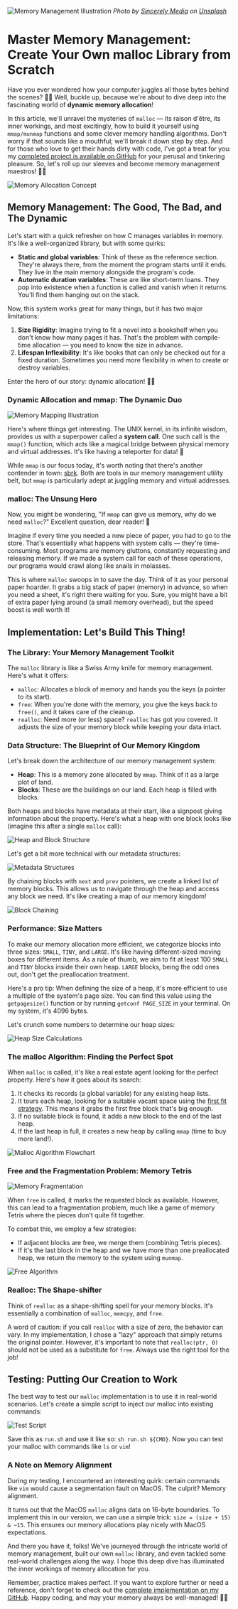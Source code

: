 ![Memory Management Illustration](https://miro.medium.com/v2/resize:fit:1400/format:webp/0*adLrgmUdMlW0VY34)
_Photo by [Sincerely Media](https://unsplash.com/it/@sincerelymedia?utm_source=medium&utm_medium=referral) on [Unsplash](https://unsplash.com/?utm_source=medium&utm_medium=referral)_

# Master Memory Management: Create Your Own malloc Library from Scratch

Have you ever wondered how your computer juggles all those bytes behind the scenes? 🤹‍♂️ Well, buckle up, because we're about to dive deep into the fascinating world of **dynamic memory allocation**!

In this article, we'll unravel the mysteries of `malloc` — its raison d'être, its inner workings, and most excitingly, how to build it yourself using `mmap/munmap` functions and some clever memory handling algorithms. Don't worry if that sounds like a mouthful; we'll break it down step by step. And for those who love to get their hands dirty with code, I've got a treat for you: my [completed project is available on GitHub](https://github.com/jterrazz/42-malloc) for your perusal and tinkering pleasure. So, let's roll up our sleeves and become memory management maestros! 🎩✨

![Memory Allocation Concept](https://miro.medium.com/v2/resize:fit:1400/format:webp/1*KWfKFWF9Hns1JCbOBzAQtA.png)

## Memory Management: The Good, The Bad, and The Dynamic

Let's start with a quick refresher on how C manages variables in memory. It's like a well-organized library, but with some quirks:

-   **Static and global variables**: Think of these as the reference section. They're always there, from the moment the program starts until it ends. They live in the main memory alongside the program's code.
-   **Automatic duration variables**: These are like short-term loans. They pop into existence when a function is called and vanish when it returns. You'll find them hanging out on the stack.

Now, this system works great for many things, but it has two major limitations:

1. **Size Rigidity**: Imagine trying to fit a novel into a bookshelf when you don't know how many pages it has. That's the problem with compile-time allocation — you need to know the size in advance.
2. **Lifespan Inflexibility**: It's like books that can only be checked out for a fixed duration. Sometimes you need more flexibility in when to create or destroy variables.

Enter the hero of our story: dynamic allocation! 🦸‍♂️

### Dynamic Allocation and mmap: The Dynamic Duo

![Memory Mapping Illustration](https://miro.medium.com/v2/resize:fit:1400/format:webp/1*P03pFE1HjM0DUleA6Zz9XA.png)

Here's where things get interesting. The UNIX kernel, in its infinite wisdom, provides us with a superpower called a **system call**. One such call is the `mmap()` function, which acts like a magical bridge between physical memory and virtual addresses. It's like having a teleporter for data! 🌌

While `mmap` is our focus today, it's worth noting that there's another contender in town: [sbrk](http://manpagesfr.free.fr/man/man2/brk.2.html). Both are tools in our memory management utility belt, but `mmap` is particularly adept at juggling memory and virtual addresses.

### malloc: The Unsung Hero

Now, you might be wondering, "If `mmap` can give us memory, why do we need `malloc`?" Excellent question, dear reader! 🧐

Imagine if every time you needed a new piece of paper, you had to go to the store. That's essentially what happens with system calls — they're time-consuming. Most programs are memory gluttons, constantly requesting and releasing memory. If we made a system call for each of these operations, our programs would crawl along like snails in molasses.

This is where `malloc` swoops in to save the day. Think of it as your personal paper hoarder. It grabs a big stack of paper (memory) in advance, so when you need a sheet, it's right there waiting for you. Sure, you might have a bit of extra paper lying around (a small memory overhead), but the speed boost is well worth it!

## Implementation: Let's Build This Thing!

### The Library: Your Memory Management Toolkit

The `malloc` library is like a Swiss Army knife for memory management. Here's what it offers:

-   `malloc`: Allocates a block of memory and hands you the keys (a pointer to its start).
-   `free`: When you're done with the memory, you give the keys back to `free()`, and it takes care of the cleanup.
-   `realloc`: Need more (or less) space? `realloc` has got you covered. It adjusts the size of your memory block while keeping your data intact.

### Data Structure: The Blueprint of Our Memory Kingdom

Let's break down the architecture of our memory management system:

-   **Heap**: This is a memory zone allocated by `mmap`. Think of it as a large plot of land.
-   **Blocks**: These are the buildings on our land. Each heap is filled with blocks.

Both heaps and blocks have metadata at their start, like a signpost giving information about the property. Here's what a heap with one block looks like (imagine this after a single `malloc` call):

![Heap and Block Structure](https://miro.medium.com/v2/resize:fit:1400/format:webp/1*iXHfrEUza03cFe5IXEvs0Q.png)

Let's get a bit more technical with our metadata structures:

![Metadata Structures](https://miro.medium.com/v2/resize:fit:1400/format:webp/1*5KATkGiqidT3NnXnEGCnYw.png)

By chaining blocks with `next` and `prev` pointers, we create a linked list of memory blocks. This allows us to navigate through the heap and access any block we need. It's like creating a map of our memory kingdom!

![Block Chaining](https://miro.medium.com/v2/resize:fit:1400/format:webp/1*PD1IMRW3v8V7IPNt2Ki6fg.png)

### Performance: Size Matters

To make our memory allocation more efficient, we categorize blocks into three sizes: `SMALL`, `TINY`, and `LARGE`. It's like having different-sized moving boxes for different items. As a rule of thumb, we aim to fit at least 100 `SMALL` and `TINY` blocks inside their own heap. `LARGE` blocks, being the odd ones out, don't get the preallocation treatment.

Here's a pro tip: When defining the size of a heap, it's more efficient to use a multiple of the system's page size. You can find this value using the `getpagesize()` function or by running `getconf PAGE_SIZE` in your terminal. On my system, it's 4096 bytes.

Let's crunch some numbers to determine our heap sizes:

![Heap Size Calculations](https://miro.medium.com/v2/resize:fit:1400/format:webp/1*6nqafaoE8UwH3FM6cfC4vw.png)

### The malloc Algorithm: Finding the Perfect Spot

When `malloc` is called, it's like a real estate agent looking for the perfect property. Here's how it goes about its search:

1. It checks its records (a global variable) for any existing heap lists.
2. It tours each heap, looking for a suitable vacant space using the [first fit strategy](https://www.quora.com/With-the-help-of-the-examples-that-you-also-provide-what-are-the-first-fit-next-fit-and-best-fit-algorithms-for-memory-management/answer/Varun-Agrawal-1). This means it grabs the first free block that's big enough.
3. If no suitable block is found, it adds a new block to the end of the last heap.
4. If the last heap is full, it creates a new heap by calling `mmap` (time to buy more land!).

![Malloc Algorithm Flowchart](https://miro.medium.com/v2/resize:fit:1400/format:webp/1*AF9LEW_Od3MMQrTxsOgCXQ.png)

### Free and the Fragmentation Problem: Memory Tetris

![Memory Fragmentation](https://miro.medium.com/v2/resize:fit:1400/format:webp/1*Y7xikxHO1Yoyv1eZm7l6aA.png)

When `free` is called, it marks the requested block as available. However, this can lead to a fragmentation problem, much like a game of memory Tetris where the pieces don't quite fit together.

To combat this, we employ a few strategies:

-   If adjacent blocks are free, we merge them (combining Tetris pieces).
-   If it's the last block in the heap and we have more than one preallocated heap, we return the memory to the system using `munmap`.

![Free Algorithm](https://miro.medium.com/v2/resize:fit:1400/format:webp/1*b6UUPdiLb3yAVyZXvPH0qg.png)

### Realloc: The Shape-shifter

Think of `realloc` as a shape-shifting spell for your memory blocks. It's essentially a combination of `malloc`, `memcpy`, and `free`.

A word of caution: if you call `realloc` with a size of zero, the behavior can vary. In my implementation, I chose a "lazy" approach that simply returns the original pointer. However, it's important to note that `realloc(ptr, 0)` should not be used as a substitute for `free`. Always use the right tool for the job!

## Testing: Putting Our Creation to Work

The best way to test our `malloc` implementation is to use it in real-world scenarios. Let's create a simple script to inject our malloc into existing commands:

![Test Script](https://miro.medium.com/v2/resize:fit:1400/format:webp/1*CZyzZswnc5-Q5v84-TTSlg.png)

Save this as `run.sh` and use it like so: `sh run.sh ${CMD}`. Now you can test your malloc with commands like `ls` or `vim`!

### A Note on Memory Alignment

During my testing, I encountered an interesting quirk: certain commands like `vim` would cause a segmentation fault on MacOS. The culprit? Memory alignment.

It turns out that the MacOS `malloc` aligns data on 16-byte boundaries. To implement this in our version, we can use a simple trick: `size = (size + 15) & ~15`. This ensures our memory allocations play nicely with MacOS expectations.

And there you have it, folks! We've journeyed through the intricate world of memory management, built our own `malloc` library, and even tackled some real-world challenges along the way. I hope this deep dive has illuminated the inner workings of memory allocation for you.

Remember, practice makes perfect. If you want to explore further or need a reference, don't forget to check out the [complete implementation on my GitHub](https://github.com/jterrazz/42-malloc). Happy coding, and may your memory always be well-managed! 🚀🧠
